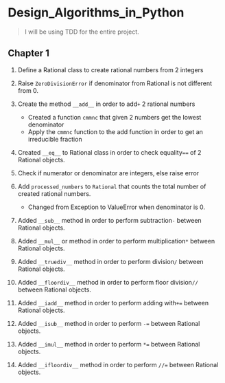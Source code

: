 # Design_Algorithms_in_Python

>I will be using TDD for the entire project.

## Chapter 1
1. Define a Rational class to create rational numbers from 2 integers
2. Raise `ZeroDivisionError` if denominator from Rational is not different from 0.
3. Create the method `__add__` in order to add`+` 2 rational numbers
    - Created a function `cmmnc` that given 2 numbers get the lowest denominator 
    - Apply the `cmmnc` function to the add function in order to get an irreducible fraction
    
4. Created `__eq__` to Rational class in order to check equality`==` of 2 Rational objects.
5. Check if numerator or denominator are integers, else raise error
6. Add `processed_numbers` to `Rational` that counts the total number of created rational numbers.
   - Changed from Exception to ValueError when denominator is 0.

7. Added `__sub__` method in order to perform subtraction`-` between Rational objects.
8. Added `__mul__` or method in order to perform multiplication`*` between Rational objects.
9. Added `__truediv__` method in order to perform division`/` between Rational objects.
10. Added `__floordiv__` method in order to perform floor division`//` between Rational objects.
10. Added `__iadd__` method in order to perform adding with`+=` between Rational objects.
10. Added `__isub__` method in order to perform `-=` between Rational objects.
10. Added `__imul__` method in order to perform `*=` between Rational objects.
10. Added `__ifloordiv__` method in order to perform `//=` between Rational objects.
